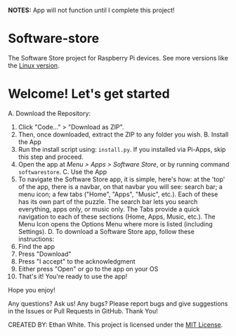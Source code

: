 **NOTES:** App will not function until I complete this project!

# Software-store
The Software Store project for Raspberry Pi devices. See more versions like the [Linux version](https://github.com/BitCoreTech/software-store-linux).
# Welcome! Let's get started
A. Download the Repository:
   1. Click "Code..." > "Download as ZIP".
   2. Then, once downloaded, extract the ZIP to any folder you wish.
B. Install the App
   1. Run the install script using: `install.py`. If you installed via Pi-Apps, skip this step and proceed.
   2. Open the app at *Menu > Apps > Software Store*, or by running command `softwarestore`.
C. Use the App
   1. To navigate the Software Store app, it is simple, here's how: at the 'top' of the app, there is a navbar, on that navbar you will see: search bar; a menu icon; a few tabs ("Home", "Apps", "Music", etc.). Each of these has its own part of the puzzle. The search bar lets you search everything, apps only, or music only. The Tabs provide a quick navigation to each of these sections (Home, Apps, Music, etc.). The Menu Icon opens the Options Menu where more is listed (including Settings).
D. To download a Software Store app, follow these instructions:
   1. Find the app
   2. Press "Download"
   3. Press "I accept" to the acknowledgment
   4. Either press "Open" or go to the app on your OS
   5. That's it! You're ready to use the app!

Hope you enjoy!

Any questions? Ask us!
Any bugs? Please report bugs and give suggestions in the Issues or Pull Requests in GitHub.
Thank You!

CREATED BY: Ethan White.
This project is licensed under the [MIT License](https://github.com/BitCoreTech/software-store-pi/blob/main/LICENSE).
